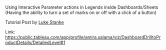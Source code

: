 Using Interactive Parameter actions in Legends inside Dashboards/Sheets (Having the ability to turn a set of marks on or off with a click of a button)

Tutorial Post by [Luke Stanke](https://www.phdata.io/blog/how-to-build-interactive-legends-in-tableau/)

Link: https://public.tableau.com/app/profile/amira.salama/viz/DashboardDrilltoProductDetails/DetailedLevel#1
